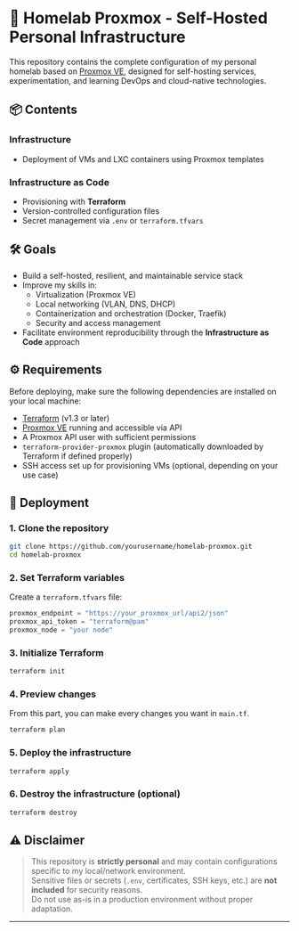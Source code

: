 # 🏡 Homelab Proxmox - Self-Hosted Personal Infrastructure

This repository contains the complete configuration of my personal homelab based on [Proxmox VE](https://www.proxmox.com/en/proxmox-ve), designed for self-hosting services, experimentation, and learning DevOps and cloud-native technologies.

## 📦 Contents

### Infrastructure

- Deployment of VMs and LXC containers using Proxmox templates

### Infrastructure as Code

- Provisioning with **Terraform**
- Version-controlled configuration files
- Secret management via `.env` or `terraform.tfvars`

## 🛠️ Goals

- Build a self-hosted, resilient, and maintainable service stack
- Improve my skills in:
  - Virtualization (Proxmox VE)
  - Local networking (VLAN, DNS, DHCP)
  - Containerization and orchestration (Docker, Traefik)
  - Security and access management
- Facilitate environment reproducibility through the **Infrastructure as Code** approach

## ⚙️ Requirements

Before deploying, make sure the following dependencies are installed on your local machine:

- [Terraform](https://developer.hashicorp.com/terraform/downloads) (v1.3 or later)
- [Proxmox VE](https://www.proxmox.com/en/proxmox-ve) running and accessible via API
- A Proxmox API user with sufficient permissions
- `terraform-provider-proxmox` plugin (automatically downloaded by Terraform if defined properly)
- SSH access set up for provisioning VMs (optional, depending on your use case)


## 🚀 Deployment

### 1. Clone the repository

```bash
git clone https://github.com/yourusername/homelab-proxmox.git
cd homelab-proxmox
```

### 2. Set Terraform variables

Create a `terraform.tfvars` file:
```h
proxmox_endpoint = "https://your_proxmox_url/api2/json"
proxmox_api_token = "terraform@pam"
proxmox_node = "your node"
```

### 3. Initialize Terraform
```bash
terraform init
```

### 4. Preview changes
From this part, you can make every changes you want in `main.tf`.
```bash
terraform plan
```

### 5. Deploy the infrastructure
```bash
terraform apply
```

### 6. Destroy the infrastructure (optional)
```bash
terraform destroy
```

## ⚠️ Disclaimer

> This repository is **strictly personal** and may contain configurations specific to my local/network environment.  
> Sensitive files or secrets (`.env`, certificates, SSH keys, etc.) are **not included** for security reasons.  
> Do not use as-is in a production environment without proper adaptation.

---
